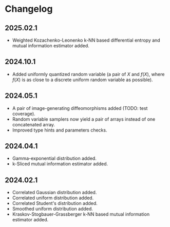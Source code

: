 # Changelog

## 2025.02.1
- Weighted Kozachenko-Leonenko k-NN based differential entropy and mutual information estimator added.

## 2024.10.1

- Added uniformly quantized random variable (a pair of $X$ and $f(X)$, where $f(X)$ is as close to a discrete uniform random variable as possible).

## 2024.05.1

- A pair of image-generating diffeomorphisms added (TODO: test coverage).
- Random variable samplers now yield a pair of arrays instead of one concatenated array.
- Improved type hints and parameters checks.

## 2024.04.1

- Gamma-exponential distribution added.
- k-Sliced mutual information estimator added.

## 2024.02.1

- Correlated Gaussian distribution added.
- Correlated uniform distribution added.
- Correlated Student's distribution added.
- Smoothed uniform distribution added.
- Kraskov-Stogbauer-Grassberger k-NN based mutual information estimator added.